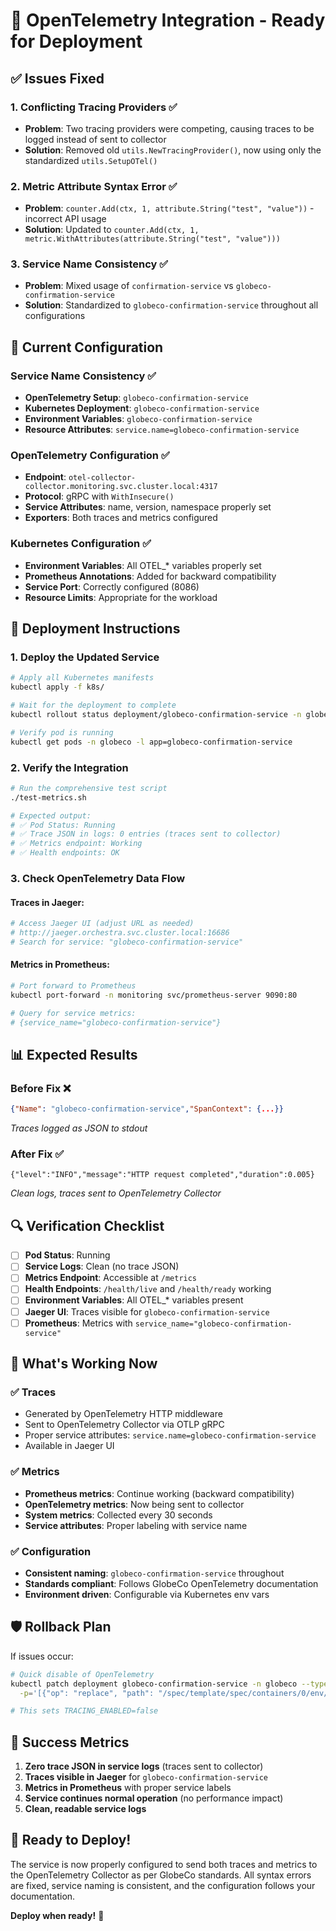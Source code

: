 # 🚀 OpenTelemetry Integration - Ready for Deployment

## ✅ Issues Fixed

### 1. **Conflicting Tracing Providers** ✅
- **Problem**: Two tracing providers were competing, causing traces to be logged instead of sent to collector
- **Solution**: Removed old `utils.NewTracingProvider()`, now using only the standardized `utils.SetupOTel()`

### 2. **Metric Attribute Syntax Error** ✅
- **Problem**: `counter.Add(ctx, 1, attribute.String("test", "value"))` - incorrect API usage
- **Solution**: Updated to `counter.Add(ctx, 1, metric.WithAttributes(attribute.String("test", "value")))`

### 3. **Service Name Consistency** ✅
- **Problem**: Mixed usage of `confirmation-service` vs `globeco-confirmation-service`
- **Solution**: Standardized to `globeco-confirmation-service` throughout all configurations

## 🎯 Current Configuration

### Service Name Consistency ✅
- **OpenTelemetry Setup**: `globeco-confirmation-service`
- **Kubernetes Deployment**: `globeco-confirmation-service`
- **Environment Variables**: `globeco-confirmation-service`
- **Resource Attributes**: `service.name=globeco-confirmation-service`

### OpenTelemetry Configuration ✅
- **Endpoint**: `otel-collector-collector.monitoring.svc.cluster.local:4317`
- **Protocol**: gRPC with `WithInsecure()`
- **Service Attributes**: name, version, namespace properly set
- **Exporters**: Both traces and metrics configured

### Kubernetes Configuration ✅
- **Environment Variables**: All OTEL_* variables properly set
- **Prometheus Annotations**: Added for backward compatibility
- **Service Port**: Correctly configured (8086)
- **Resource Limits**: Appropriate for the workload

## 🚀 Deployment Instructions

### 1. Deploy the Updated Service
```bash
# Apply all Kubernetes manifests
kubectl apply -f k8s/

# Wait for the deployment to complete
kubectl rollout status deployment/globeco-confirmation-service -n globeco

# Verify pod is running
kubectl get pods -n globeco -l app=globeco-confirmation-service
```

### 2. Verify the Integration
```bash
# Run the comprehensive test script
./test-metrics.sh

# Expected output:
# ✅ Pod Status: Running
# ✅ Trace JSON in logs: 0 entries (traces sent to collector)
# ✅ Metrics endpoint: Working
# ✅ Health endpoints: OK
```

### 3. Check OpenTelemetry Data Flow

#### Traces in Jaeger:
```bash
# Access Jaeger UI (adjust URL as needed)
# http://jaeger.orchestra.svc.cluster.local:16686
# Search for service: "globeco-confirmation-service"
```

#### Metrics in Prometheus:
```bash
# Port forward to Prometheus
kubectl port-forward -n monitoring svc/prometheus-server 9090:80

# Query for service metrics:
# {service_name="globeco-confirmation-service"}
```

## 📊 Expected Results

### Before Fix ❌
```json
{"Name": "globeco-confirmation-service","SpanContext": {...}}
```
*Traces logged as JSON to stdout*

### After Fix ✅
```
{"level":"INFO","message":"HTTP request completed","duration":0.005}
```
*Clean logs, traces sent to OpenTelemetry Collector*

## 🔍 Verification Checklist

- [ ] **Pod Status**: Running
- [ ] **Service Logs**: Clean (no trace JSON)
- [ ] **Metrics Endpoint**: Accessible at `/metrics`
- [ ] **Health Endpoints**: `/health/live` and `/health/ready` working
- [ ] **Environment Variables**: All OTEL_* variables present
- [ ] **Jaeger UI**: Traces visible for `globeco-confirmation-service`
- [ ] **Prometheus**: Metrics with `service_name="globeco-confirmation-service"`

## 🎉 What's Working Now

### ✅ Traces
- Generated by OpenTelemetry HTTP middleware
- Sent to OpenTelemetry Collector via OTLP gRPC
- Proper service attributes: `service.name=globeco-confirmation-service`
- Available in Jaeger UI

### ✅ Metrics
- **Prometheus metrics**: Continue working (backward compatibility)
- **OpenTelemetry metrics**: Now being sent to collector
- **System metrics**: Collected every 30 seconds
- **Service attributes**: Proper labeling with service name

### ✅ Configuration
- **Consistent naming**: `globeco-confirmation-service` throughout
- **Standards compliant**: Follows GlobeCo OpenTelemetry documentation
- **Environment driven**: Configurable via Kubernetes env vars

## 🛡️ Rollback Plan

If issues occur:
```bash
# Quick disable of OpenTelemetry
kubectl patch deployment globeco-confirmation-service -n globeco --type='json' \
  -p='[{"op": "replace", "path": "/spec/template/spec/containers/0/env/8/value", "value": "false"}]'

# This sets TRACING_ENABLED=false
```

## 🎯 Success Metrics

1. **Zero trace JSON in service logs** (traces sent to collector)
2. **Traces visible in Jaeger** for `globeco-confirmation-service`
3. **Metrics in Prometheus** with proper service labels
4. **Service continues normal operation** (no performance impact)
5. **Clean, readable service logs**

## 🚀 Ready to Deploy!

The service is now properly configured to send both traces and metrics to the OpenTelemetry Collector as per GlobeCo standards. All syntax errors are fixed, service naming is consistent, and the configuration follows your documentation.

**Deploy when ready!** 🎉